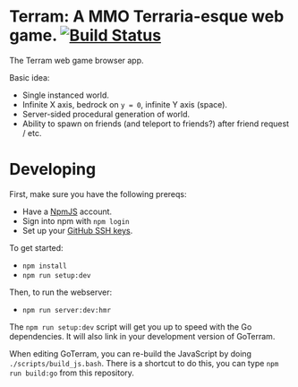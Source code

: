 # Terram: A MMO Terraria-esque web game. [![Build Status](https://travis-ci.com/paralin/Terram.svg?token=pDSxxzeqkTaa5iGGTLb3&branch=master)](https://travis-ci.com/paralin/Terram)

The Terram web game browser app.

Basic idea:

 - Single instanced world.
 - Infinite X axis, bedrock on `y = 0`, infinite Y axis (space).
 - Server-sided procedural generation of world.
 - Ability to spawn on friends (and teleport to friends?) after friend request / etc.

Developing
==========

First, make sure you have the following prereqs:

 - Have a [NpmJS](http://npmjs.com) account.
 - Sign into npm with `npm login`
 - Set up your [GitHub SSH keys](https://help.github.com/articles/generating-an-ssh-key/).

To get started:

 - `npm install`
 - `npm run setup:dev`

Then, to run the webserver:

 - `npm run server:dev:hmr`

The `npm run setup:dev` script will get you up to speed with the Go dependencies. It will also link in your development version of GoTerram.

When editing GoTerram, you can re-build the JavaScript by doing `./scripts/build_js.bash`. There is a shortcut to do this, you can type `npm run build:go` from this repository.
